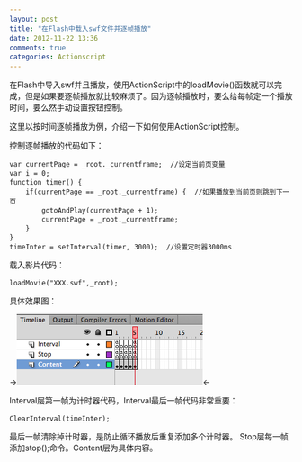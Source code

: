 ```yaml
---
layout: post
title: "在Flash中载入swf文件并逐帧播放"
date: 2012-11-22 13:36
comments: true
categories: Actionscript
---
```


在Flash中导入swf并且播放，使用ActionScript中的loadMovie()函数就可以完成，但是如果要逐帧播放就比较麻烦了。因为逐帧播放时，要么给每帧定一个播放时间，要么然手动设置按钮控制。

这里以按时间逐帧播放为例，介绍一下如何使用ActionScript控制。

控制逐帧播放的代码如下：

	var currentPage = _root._currentframe;  //设定当前页变量
	var i = 0;
	function timer() {
		if(currentPage == _root._currentframe) {  //如果播放到当前页则跳到下一页
			gotoAndPlay(currentPage + 1);
			currentPage = _root._currentframe;
		}
	}
	timeInter = setInterval(timer, 3000);  //设置定时器3000ms
载入影片代码：

	loadMovie("XXX.swf",_root);

具体效果图：

->![Alt text](/upload/flash.png)<-

Interval层第一帧为计时器代码，Interval最后一帧代码非常重要：

	ClearInterval(timeInter);

最后一帧清除掉计时器，是防止循环播放后重复添加多个计时器。
Stop层每一帧添加stop();命令。Content层为具体内容。